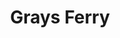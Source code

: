 ---
pid: Ch459
title: Grays Ferry
location_transcription: Grays Ferry Ave and bike trail
zipcode: '19146'
outside_phl: 
neighborhood: Graduate Hospital,Naval Square,Southwest Center City
age: 
age_range: 
instagram: 
image_file_name: Ch_459.jpg
proposal_transcription: Some type of ship (s) and maritime statues or monuments.
topic: Philadelphia
topic_summary: '0'
type: Sculpture Statue
keywords_other: 
credit: John Williams
image_labels: 
twitter: 
facebook: 
permalink: "/monuments/ch459/"
layout: item-page
---